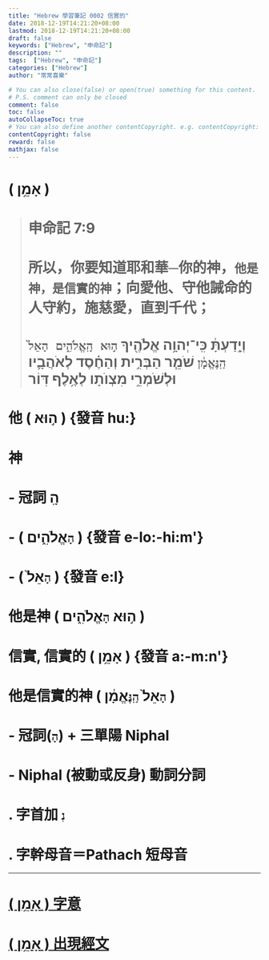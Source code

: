 ```yaml
---
title: "Hebrew 學習筆記 0002 信實的"
date: 2018-12-19T14:21:20+08:00
lastmod: 2018-12-19T14:21:20+08:00
draft: false
keywords: ["Hebrew", "申命記"]
description: ""
tags:  ["Hebrew", "申命記"]
categories: ["Hebrew"]
author: "常常喜樂"

# You can also close(false) or open(true) something for this content.
# P.S. comment can only be closed
comment: false
toc: false
autoCollapseToc: true
# You can also define another contentCopyright. e.g. contentCopyright: "This is another copyright."
contentCopyright: false
reward: false
mathjax: false
---
```


# ( אָמֵ֥ן ) 

> # 申命記 7:9  
> # 所以，你要知道耶和華─你的神，`他是神，是信實的神`；向愛他、守他誡命的人守約，施慈愛，直到千代；  
> # וְיָ֣דַעְתָּ֔ כִּֽי־יְהוָ֥ה אֱלֹהֶ֖יךָ `ה֣וּא הָֽאֱלֹהִ֑ים הָאֵל֙ הַֽנֶּאֱמָ֔ן` שֹׁמֵ֧ר הַבְּרִ֣ית וְהַחֶ֗סֶד לְאֹהֲבָ֛יו וּלְשֹׁמְרֵ֥י מִצְוֺתָו לְאֶ֥לֶף דּֽוֹר  

# 他 ( ה֣וּא ) {發音 hu:}  
# 神  
# - 冠詞 הָֽ   
# - ( `הָ`אֱלֹהִ֑ים ) {發音 e-lo:-hi:m'}  
# - ( `הָ`אֵל֙ ) {發音 e:l}  
# 他是神 ( ה֣וּא `הָ`אֱלֹהִ֑ים )  
# 信實, 信實的 ( אָמֵ֥ן ) {發音 a:-m:n'}  
# 他是信實的神 ( `הָ`אֵל֙  `הַֽנֶּ`אֱמָ֔ן ) 
# - 冠詞(`הָ`) + 三單陽 Niphal
# - Niphal (被動或反身) 動詞分詞  
# . 字首加 `נִ`    
# . 字幹母音＝Pathach 短母音  

---

# <a href="http://a2z.fhl.net/php/s.php?N=1&k=00539&m=" target="_blank">( אָמֵ֥ן ) 字意</a>

# <a href="http://a2z.fhl.net/php/search.php?VERSION=unv&strongflag=1&TABFLAG=1&orig=2&keyword=00539" target="_blank">( אָמֵ֥ן ) 出現經文</a>